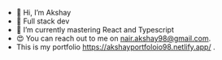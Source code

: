 - 👋 Hi, I’m Akshay 
- 👀 Full stack dev
- 🌱 I’m currently mastering React and Typescript
- 😍 You can reach out to me on nair.akshay98@gmail.com.
- This is my portfolio https://akshayportfoloio98.netlify.app/ .

<!---
Akshaay9/Akshaay9 is a ✨ special ✨ repository because its `README.md` (this file) appears on your GitHub profile.
You can click the Preview link to take a look at your changes.
--->
